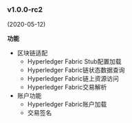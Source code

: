 ### v1.0.0-rc2

(2020-05-12)

**功能**
* 区块链适配
  * Hyperledger Fabric Stub配置加载
  * Hyperledger Fabric链状态数据查询
  * Hyperledger Fabric链上资源访问
  * Hyperledger Fabric交易解析
* 账户功能
  * Hyperledger Fabric账户加载
  * 交易签名
